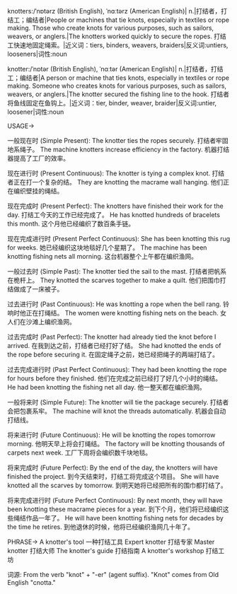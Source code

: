 knotters:/ˈnɒtərz (British English), ˈnɑːtərz (American English)| n.|打结者，打结工；编结者|People or machines that tie knots, especially in textiles or rope making.  Those who create knots for various purposes, such as sailors, weavers, or anglers.|The knotters worked quickly to secure the ropes. 打结工快速地固定绳索。|近义词：tiers, binders, weavers, braiders|反义词:untiers, looseners|词性:noun

knotter:/ˈnɒtər (British English), ˈnɑːtər (American English)| n.|打结者，打结工；编结者|A person or machine that ties knots, especially in textiles or rope making. Someone who creates knots for various purposes, such as sailors, weavers, or anglers.|The knotter secured the fishing line to the hook. 打结者将鱼线固定在鱼钩上。|近义词：tier, binder, weaver, braider|反义词:untier, loosener|词性:noun


USAGE->

一般现在时 (Simple Present):
The knotter ties the ropes securely. 打结者牢固地系绳子。
The machine knotters increase efficiency in the factory. 机器打结器提高了工厂的效率。

现在进行时 (Present Continuous):
The knotter is tying a complex knot. 打结者正在打一个复杂的结。
They are knotting the macrame wall hanging. 他们正在编织壁挂的绳结。

现在完成时 (Present Perfect):
The knotters have finished their work for the day. 打结工今天的工作已经完成了。
He has knotted hundreds of bracelets this month. 这个月他已经编织了数百条手链。

现在完成进行时 (Present Perfect Continuous):
She has been knotting this rug for weeks. 她已经编织这块地毯好几个星期了。
The machine has been knotting fishing nets all morning. 这台机器整个上午都在编织渔网。

一般过去时 (Simple Past):
The knotter tied the sail to the mast. 打结者把帆系在桅杆上。
They knotted the scarves together to make a quilt. 他们把围巾打结做成了一床被子。

过去进行时 (Past Continuous):
He was knotting a rope when the bell rang. 铃响时他正在打绳结。
The women were knotting fishing nets on the beach. 女人们在沙滩上编织渔网。

过去完成时 (Past Perfect):
The knotter had already tied the knot before I arrived. 在我到达之前，打结者已经打好了结。
She had knotted the ends of the rope before securing it. 在固定绳子之前，她已经把绳子的两端打结了。

过去完成进行时 (Past Perfect Continuous):
They had been knotting the rope for hours before they finished. 他们在完成之前已经打了好几个小时的绳结。
He had been knotting the fishing net all day. 他一整天都在编织渔网。

一般将来时 (Simple Future):
The knotter will tie the package securely. 打结者会把包裹系牢。
The machine will knot the threads automatically. 机器会自动打结线。

将来进行时 (Future Continuous):
He will be knotting the ropes tomorrow morning. 他明天早上将会打绳结。
The factory will be knotting thousands of carpets next week. 工厂下周将会编织数千块地毯。

将来完成时 (Future Perfect):
By the end of the day, the knotters will have finished the project. 到今天结束时，打结工将完成这个项目。
She will have knotted all the scarves by tomorrow. 到明天她将已经把所有的围巾都打结了。


将来完成进行时 (Future Perfect Continuous):
By next month, they will have been knotting these macrame pieces for a year. 到下个月，他们将已经编织这些绳结作品一年了。
He will have been knotting fishing nets for decades by the time he retires. 到他退休的时候，他将已经编织渔网几十年了。


PHRASE->
A knotter's tool 一种打结工具
Expert knotter 打结专家
Master knotter  打结大师
The knotter's guide 打结指南
A knotter's workshop 打结工坊

词源: From the verb "knot" + "-er" (agent suffix).  "Knot" comes from Old English "cnotta."
